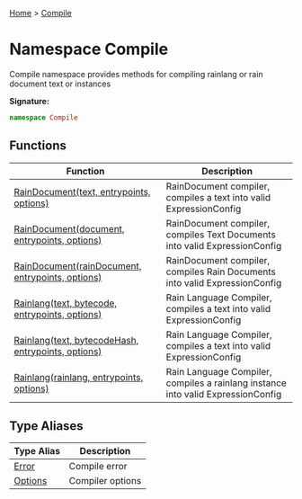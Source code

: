 [Home](../index.md) &gt; [Compile](./compile.md)

# Namespace Compile

Compile namespace provides methods for compiling rainlang or rain document text or instances

<b>Signature:</b>

```typescript
namespace Compile 
```

## Functions

|  Function | Description |
|  --- | --- |
|  [RainDocument(text, entrypoints, options)](./compile/variables/raindocument_1.md) | RainDocument compiler, compiles a text into valid ExpressionConfig |
|  [RainDocument(document, entrypoints, options)](./compile/variables/raindocument_2.md) | RainDocument compiler, compiles Text Documents into valid ExpressionConfig |
|  [RainDocument(rainDocument, entrypoints, options)](./compile/variables/raindocument_3.md) | RainDocument compiler, compiles Rain Documents into valid ExpressionConfig |
|  [Rainlang(text, bytecode, entrypoints, options)](./compile/variables/rainlang_1.md) | Rain Language Compiler, compiles a text into valid ExpressionConfig |
|  [Rainlang(text, bytecodeHash, entrypoints, options)](./compile/variables/rainlang_2.md) | Rain Language Compiler, compiles a text into valid ExpressionConfig |
|  [Rainlang(rainlang, entrypoints, options)](./compile/variables/rainlang_3.md) | Rain Language Compiler, compiles a rainlang instance into valid ExpressionConfig |

## Type Aliases

|  Type Alias | Description |
|  --- | --- |
|  [Error](./compile/types/error.md) | Compile error |
|  [Options](./compile/types/options.md) | Compiler options |

